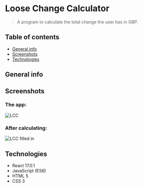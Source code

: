 # Loose Change Calculator
> A program to calculate the total change the user has in GBP.

## Table of contents
* [General info](#general-info)
* [Screenshots](#screenshots)
* [Technologies](#technologies)


## General info



## Screenshots
### The app:
![LCC](https://user-images.githubusercontent.com/44094740/98406966-c2b00280-2066-11eb-8773-5f855aa8fdbf.png)

### After calculating:
![LCC filled in](https://user-images.githubusercontent.com/44094740/98407627-e4f65000-2067-11eb-89a2-cabf69c21466.png)


## Technologies
* React 17.0.1
* JavaScript (ES6)
* HTML 5
* CSS 3
